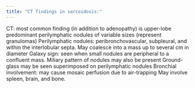 ```yaml
---
title: "CT findings in sarcoidosis:"
---
```

CT: most common finding (in addition to adenopathy) is upper-lobe predominant perilymphatic nodules of variable sizes (represent granulomas)
Perilymphatic nodules: peribronchovascular, subpleural, and within the interlobular septa.
May coalesce into a mass up to several cm in diameter
Galaxy sign: seen when small nodules are peripheral to a confluent mass.
Miliary pattern of nodules may also be present
Ground-glass may be seen superimposed on perilymphatic nodules
Bronchial involvement: may cause mosaic perfusion due to air-trapping
May involve spleen, brain, and bone.

